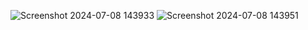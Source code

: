 ![Screenshot 2024-07-08 143933](https://github.com/himani1001/Blog/assets/96700396/6bb75014-97df-48ca-a5bc-5ba428a6b8eb)
![Screenshot 2024-07-08 143951](https://github.com/himani1001/Blog/assets/96700396/a0b68f81-9e49-48a2-a740-4f1b11df48d5)
